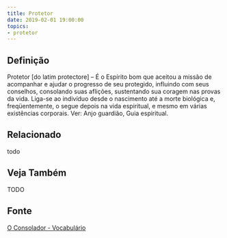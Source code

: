 ```yaml
---
title: Protetor
date: 2019-02-01 19:00:00
topics:
- protetor
---
```


## Definição
Protetor [do latim protectore] – É o Espírito bom que aceitou a missão de
acompanhar e ajudar o progresso de seu protegido, influindo com seus conselhos,
consolando suas aflições, sustentando sua coragem nas provas da vida. Liga-se
ao indivíduo desde o nascimento até a morte biológica e, freqüentemente, o
segue depois na vida espiritual, e mesmo em várias existências corporais. Ver:
Anjo guardião, Guia espiritual.

## Relacionado
todo

## Veja Também
TODO

## Fonte
[O Consolador - Vocabulário](http://www.oconsolador.com.br/linkfixo/vocabulario/principal.html)
